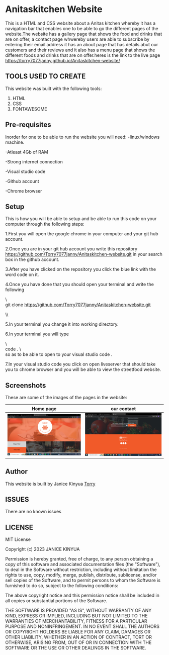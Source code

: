 # Anitaskitchen Website
This is a HTML and CSS website about a Anitas kitchen whereby it has a navigation bar that enables one to be able to go the different pages of the website.The website has a gallery page that shows the food and drinks that are on offer, a contact page whwereby users are able to subscribe by entering their email address it has an about page that has details abut our customers and their reviews and it also has a menu page that shows the different foods and drinks that are on offer.heres is the link to the live page  https://torry7077janny.github.io/Anitaskitchen-website/

## TOOLS USED TO CREATE
This website was built with the following tools:
<ol type="1" >
<li>HTML</li>
<li>CSS</li>
<li>FONTAWESOME</li>
</ol>

## Pre-requisites
Inorder for one to be able to run the website  you will need:
-linux/windows machine.

-Atleast 4Gb of RAM

-Strong internet connection

-Visual studio code

-Github account

-Chrome browser

## Setup
This is how you will be able to setup and be able to run this code on your computer through the following steps:

1.First you will open the google chrome in your computer and your git hub account.

2.Once you are in your git hub account you write this repository  https://github.com/Torry7077janny/Anitaskitchen-website.git in your search box in the github account.

3.After you have clicked on the repository you click the blue link with the word code on it.

4.Once you have done that you should open your terminal and write the following

\\\
git clone  https://github.com/Torry7077janny/Anitaskitchen-website.git

\\\

5.In your terminal you change it into working directory.

6.In your terminal you will type

\\\
code .
\\\
so as to be able to open to your visual studio code .

7.In your visual studio code you click on open liveserver that should take you to chrome browser and you will be able to view the streetfood website.

## Screenshots 
These are some of the images of the pages in the website:

| Home page                                        | our contact                                          |
| -------------------------------------------------| ---------------------------------------------------- |
|  ![home](./images/contact.png)                      | ![contact](./images/home.png)                     |


## Author
This website is built by Janice Kinyua [Torry](https://github.com/Torry7077Janny)

## ISSUES
There are no known issues

## LICENSE
MIT License

Copyright (c) 2023 JANICE KINYUA

Permission is hereby granted, free of charge, to any person obtaining a copy
of this software and associated documentation files (the "Software"), to deal
in the Software without restriction, including without limitation the rights
to use, copy, modify, merge, publish, distribute, sublicense, and/or sell
copies of the Software, and to permit persons to whom the Software is
furnished to do so, subject to the following conditions:

The above copyright notice and this permission notice shall be included in all
copies or substantial portions of the Software.

THE SOFTWARE IS PROVIDED "AS IS", WITHOUT WARRANTY OF ANY KIND, EXPRESS OR
IMPLIED, INCLUDING BUT NOT LIMITED TO THE WARRANTIES OF MERCHANTABILITY,
FITNESS FOR A PARTICULAR PURPOSE AND NONINFRINGEMENT. IN NO EVENT SHALL THE
AUTHORS OR COPYRIGHT HOLDERS BE LIABLE FOR ANY CLAIM, DAMAGES OR OTHER
LIABILITY, WHETHER IN AN ACTION OF CONTRACT, TORT OR OTHERWISE, ARISING FROM,
OUT OF OR IN CONNECTION WITH THE SOFTWARE OR THE USE OR OTHER DEALINGS IN THE
SOFTWARE.






